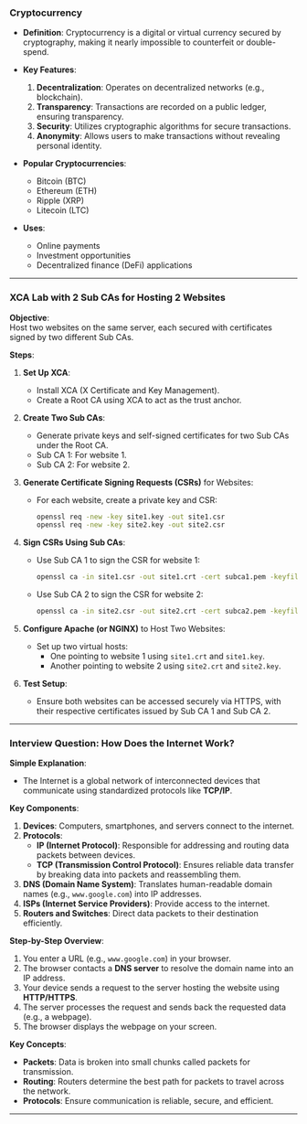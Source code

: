 ### **Cryptocurrency**

- **Definition**: Cryptocurrency is a digital or virtual currency secured by cryptography, making it nearly impossible to counterfeit or double-spend.
    
- **Key Features**:
    
    1. **Decentralization**: Operates on decentralized networks (e.g., blockchain).
    2. **Transparency**: Transactions are recorded on a public ledger, ensuring transparency.
    3. **Security**: Utilizes cryptographic algorithms for secure transactions.
    4. **Anonymity**: Allows users to make transactions without revealing personal identity.
- **Popular Cryptocurrencies**:
    
    - Bitcoin (BTC)
    - Ethereum (ETH)
    - Ripple (XRP)
    - Litecoin (LTC)
- **Uses**:
    
    - Online payments
    - Investment opportunities
    - Decentralized finance (DeFi) applications

---

### **XCA Lab with 2 Sub CAs for Hosting 2 Websites**

**Objective**:  
Host two websites on the same server, each secured with certificates signed by two different Sub CAs.

**Steps**:

1. **Set Up XCA**:
    
    - Install XCA (X Certificate and Key Management).
    - Create a Root CA using XCA to act as the trust anchor.
2. **Create Two Sub CAs**:
    
    - Generate private keys and self-signed certificates for two Sub CAs under the Root CA.
    - Sub CA 1: For website 1.
    - Sub CA 2: For website 2.
3. **Generate Certificate Signing Requests (CSRs)** for Websites:
    
    - For each website, create a private key and CSR:
        
        ```bash
        openssl req -new -key site1.key -out site1.csr
        openssl req -new -key site2.key -out site2.csr
        ```
        
4. **Sign CSRs Using Sub CAs**:
    
    - Use Sub CA 1 to sign the CSR for website 1:
        
        ```bash
        openssl ca -in site1.csr -out site1.crt -cert subca1.pem -keyfile subca1.key
        ```
        
    - Use Sub CA 2 to sign the CSR for website 2:
        
        ```bash
        openssl ca -in site2.csr -out site2.crt -cert subca2.pem -keyfile subca2.key
        ```
        
5. **Configure Apache (or NGINX)** to Host Two Websites:
    
    - Set up two virtual hosts:
        - One pointing to website 1 using `site1.crt` and `site1.key`.
        - Another pointing to website 2 using `site2.crt` and `site2.key`.
6. **Test Setup**:
    
    - Ensure both websites can be accessed securely via HTTPS, with their respective certificates issued by Sub CA 1 and Sub CA 2.

---

### **Interview Question: How Does the Internet Work?**

**Simple Explanation**:

- The Internet is a global network of interconnected devices that communicate using standardized protocols like **TCP/IP**.

**Key Components**:

1. **Devices**: Computers, smartphones, and servers connect to the internet.
2. **Protocols**:
    - **IP (Internet Protocol)**: Responsible for addressing and routing data packets between devices.
    - **TCP (Transmission Control Protocol)**: Ensures reliable data transfer by breaking data into packets and reassembling them.
3. **DNS (Domain Name System)**: Translates human-readable domain names (e.g., `www.google.com`) into IP addresses.
4. **ISPs (Internet Service Providers)**: Provide access to the internet.
5. **Routers and Switches**: Direct data packets to their destination efficiently.

**Step-by-Step Overview**:

1. You enter a URL (e.g., `www.google.com`) in your browser.
2. The browser contacts a **DNS server** to resolve the domain name into an IP address.
3. Your device sends a request to the server hosting the website using **HTTP/HTTPS**.
4. The server processes the request and sends back the requested data (e.g., a webpage).
5. The browser displays the webpage on your screen.

**Key Concepts**:

- **Packets**: Data is broken into small chunks called packets for transmission.
- **Routing**: Routers determine the best path for packets to travel across the network.
- **Protocols**: Ensure communication is reliable, secure, and efficient.

---
